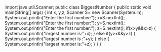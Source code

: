 import java.util.Scanner;
public class BiggestNumber
{
public static void main(String[] args)
{
  int x, y,z;
  Scanner S= new Scanner(System.in);
  System.out.println("Enter the first number:");
  x=S.nextInt();
   System.out.println("Enter the first number:");
  y=S.nextInt();
 System.out.println("Enter the first number:");
  z=S.nextInt();
if(x>y&&x>z)
 {
   System.out.println("largest number is:"+x);
  }
else if(y>x&&y>z)
  {
    System.out.println("largest number is :"+y);
  }
else
  {
     System.out.println("largest number is:"+z);
   }
  }
}
